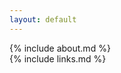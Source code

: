 ```yaml
---
layout: default
---
```

<section class="about" markdown="1">
{% include about.md %}
</section>

<section class="contact" markdown="1">
{% include links.md %}
</section>
